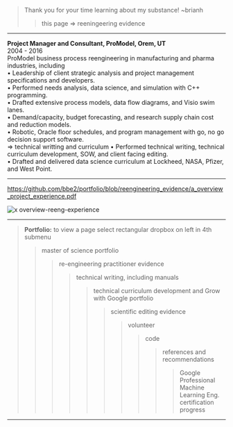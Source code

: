 > Thank you for your time learning about my substance! ~brianh
>> this page => reeningeering evidence  
---------

**Project Manager and Consultant, ProModel, Orem, UT**  
2004 - 2016  
ProModel business process reengineering in manufacturing and pharma industries, including  
• Leadership of client strategic analysis and project management specifications and developers.  
• Performed needs analysis, data science, and simulation with C++ programming.  
• Drafted extensive process models, data flow diagrams, and Visio swim lanes.  
• Demand/capacity, budget forecasting, and research supply chain cost and reduction models.  
• Robotic, Oracle floor schedules, and program management with go, no go decision support software.  
=> technical writting and curriculum
• Performed technical writing, technical curriculum development, SOW, and client facing editing.  
• Drafted and delivered data science curriculum at Lockheed, NASA, Pfizer, and West Point.  

--------------------
https://github.com/bbe2/portfolio/blob/reengineering_evidence/a_overview_project_experience.pdf

![x overview-reeng-experience](https://user-images.githubusercontent.com/59778456/193808729-8bd21bf0-a79b-4df8-a27a-49512a3f9cde.JPG)

-------------
> **Portfolio:** to view a page select rectangular dropbox on left in 4th submenu    
>> master of science portfolio  
>>> re-engineering practitioner evidence  
>>>> technical writing, including manuals  
>>>>> technical curriculum development and Grow with Google portfolio  
>>>>>> scientific editing evidence  
>>>>>>> volunteer    
>>>>>>>> code  
>>>>>>>>> references and recommendations 
>>>>>>>>>> Google Professional Machine Learning Eng. certification progress  
--------------







